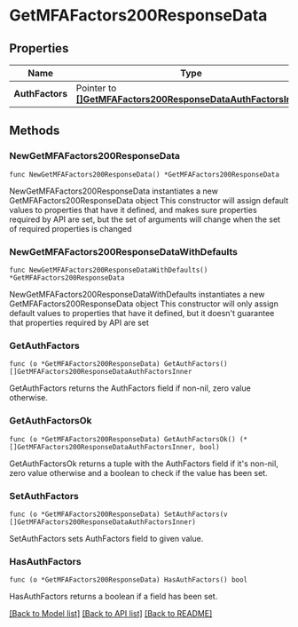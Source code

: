 # GetMFAFactors200ResponseData

## Properties

Name | Type | Description | Notes
------------ | ------------- | ------------- | -------------
**AuthFactors** | Pointer to [**[]GetMFAFactors200ResponseDataAuthFactorsInner**](GetMFAFactors200ResponseDataAuthFactorsInner.md) |  | [optional] 

## Methods

### NewGetMFAFactors200ResponseData

`func NewGetMFAFactors200ResponseData() *GetMFAFactors200ResponseData`

NewGetMFAFactors200ResponseData instantiates a new GetMFAFactors200ResponseData object
This constructor will assign default values to properties that have it defined,
and makes sure properties required by API are set, but the set of arguments
will change when the set of required properties is changed

### NewGetMFAFactors200ResponseDataWithDefaults

`func NewGetMFAFactors200ResponseDataWithDefaults() *GetMFAFactors200ResponseData`

NewGetMFAFactors200ResponseDataWithDefaults instantiates a new GetMFAFactors200ResponseData object
This constructor will only assign default values to properties that have it defined,
but it doesn't guarantee that properties required by API are set

### GetAuthFactors

`func (o *GetMFAFactors200ResponseData) GetAuthFactors() []GetMFAFactors200ResponseDataAuthFactorsInner`

GetAuthFactors returns the AuthFactors field if non-nil, zero value otherwise.

### GetAuthFactorsOk

`func (o *GetMFAFactors200ResponseData) GetAuthFactorsOk() (*[]GetMFAFactors200ResponseDataAuthFactorsInner, bool)`

GetAuthFactorsOk returns a tuple with the AuthFactors field if it's non-nil, zero value otherwise
and a boolean to check if the value has been set.

### SetAuthFactors

`func (o *GetMFAFactors200ResponseData) SetAuthFactors(v []GetMFAFactors200ResponseDataAuthFactorsInner)`

SetAuthFactors sets AuthFactors field to given value.

### HasAuthFactors

`func (o *GetMFAFactors200ResponseData) HasAuthFactors() bool`

HasAuthFactors returns a boolean if a field has been set.


[[Back to Model list]](../README.md#documentation-for-models) [[Back to API list]](../README.md#documentation-for-api-endpoints) [[Back to README]](../README.md)


